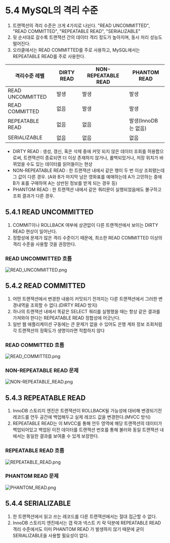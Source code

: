 # 5.4 MySQL의 격리 수준

1. 트랜잭션의 격리 수준은 크게 4가지로 나뉜다. "READ UNCOMMITTED", "READ COMMITTED", "REPEATABLE READ", "SERIALIZABLE"
2. 뒷 순서대로 갈수록 트랜잭션 간의 데이터 격리 정도가 높아지며, 동시 처리 성능도 떨어진다.
3. 오라클에서는 READ COMMITTED를 주로 사용하고, MySQL에서는 REPEATABLE READ를 주로 사용한다.

| 격리수준 레벨          | DIRTY READ | NON-REPEATABLE READ | PHANTOM READ   |
|------------------|------------|---------------------|----------------|
| READ UNCOMMITTED | 발생         | 발생                  | 발생             |
| READ COMMITTED   | 없음         | 발생                  | 발생             |
| REPEATABLE READ  | 없음         | 없음                  | 발생(InnoDB는 없음) |
| SERIALIZABLE     | 없음         | 없음                  | 없음             |

- DIRTY READ : 생성, 갱신, 혹은 삭제 중에 커밋 되지 않은 데이터 조회를 허용함으로써, 트랜잭션이 종료되면 더 이상 존재하지 않거나, 롤백되었거나, 저장 위치가 바뀌었을 수도 있는 데이터를 읽어들이는
  현상
- NON-REPEATABLE READ : 한 트랜잭션 내에서 같은 행이 두 번 이상 조회됐는데 그 값이 다른 경우. (A와 B가 마지막 남은 영화표를 예매하는데 A가 고민하는 중에 B가 표를 구매하여 A는 상반된
  정보를 받게 되는 경우 등)
- PHANTOM READ : 한 트랜잭션 내에서 같은 쿼리문이 실행되었음에도 불구하고 조회 결과가 다른 경우.

## 5.4.1 READ UNCOMMITTED

1. COMMIT이나 ROLLBACK 여부에 상관없이 다른 트랜잭션에서 보이는 DIRTY READ 현상이 일어난다.
2. 정합성에 문제가 많은 격리 수준이기 때문에, 최소한 READ COMMITTED 이상의 격리 수준을 사용할 것을 권장한다.

### READ UNCOMMITTED 흐름

![READ_UNCOMMITTED.png](READ_UNCOMMITTED.png)

## 5.4.2 READ COMMITTED

1. 어떤 트랜잭션에서 변경한 내용이 커밋되기 전까지는 다른 트랜잭션에서 그러한 변경내역을 조회할 수 없다.(DIRTY READ 방지)
2. 하나의 트랜잭션 내에서 똑같은 SELECT 쿼리를 실행했을 때는 항상 같은 결과를 가져와야 한다는 REPEATABLE READ 정합성에 어긋난다.
3. 일반 웹 애플리케이션 구동에는 큰 문제가 없을 수 있어도 은행 계좌 정보 조회처럼 각 트랜잭션의 정확도가 생명이라면 적합하지 않다

### READ COMMITTED 흐름

![READ_COMMITTED.png](READ_COMMITTED.png)

### NON-REPEATABLE READ 문제

![NON-REPEATABLE_READ.png](NON-REPEATABLE_READ.png)

## 5.4.3 REPEATABLE READ

1. InnoDB 스토리지 엔진은 트랜잭션이 ROLLBACK될 가능성에 대비해 변경되기전 레코드를 언두 공간에 백업해두고 실제 레코드 값을 변경한다.(MVCC 방식)
2. REPEATABLE READ는 이 MVCC를 통해 언두 영역에 해당 트랜잭션의 데이터가 백업되어있고 백업된 이전 데이터를 트랜잭션 번호를 통해 불러와 동일 트랜잭션 내에서는 동일한 결과를 보여줄 수 있게
   보장한다.

### REPEATABLE READ 흐름

![REPEATABLE_READ.png](REPEATABLE_READ.png)

### PHANTOM READ 문제

![PHANTOM_READ.png](PHANTOM_READ.png)

## 5.4.4 SERIALIZABLE

1. 한 트랜잭션에서 읽고 쓰는 레코드를 다른 트랜잭션에서는 절대 접근할 수 없다.
2. InnoDB 스토리지 엔진에서는 갭 락과 넥스트 키 락 덕분에 REPEATABLE READ 격리 수준에서도 이미 PHANTOM READ 가 발생하지 않기 때문에 굳이 SERIALIZABLE을 사용할 필요성이
   없다.